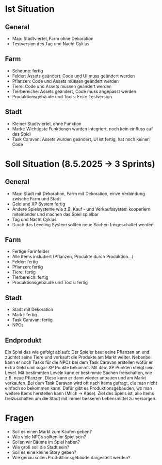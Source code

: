# Ist Situation

## General
- Map: Stadtviertel, Farm ohne Dekoration
- Testversion des Tag und Nacht Cyklus

## Farm
- Scheune: fertig
- Felder: Assets geändert. Code und UI muss geändert werden
- Pflanzen: Code und Assets müssen geändert werden
- Tiere: Code und Assets müssen geändert werden
- Tierbereiche: Assets geändert, Code muss angepasst werden
- Produktionsgebäude und Tools: Erste Testversion

## Stadt
- Kleiner Stadtviertel, ohne Funktion
- Markt: Wichtigste Funktionen wurden integriert, noch kein einfluss auf das Spiel
- Task Caravan: Assets wurden geändert, UI ist fertig, hat noch keinen Code


# Soll Situation (8.5.2025 -> 3 Sprints)

## General
- Map: Stadt mit Dekoration, Farm mit Dekoration, einve Verbindung zwische Farm und Stadt
- Geld und XP System fertig
- Andere Spielsysteme wie z.B. Kauf - und Verkaufssystem kooperiern miteinander und machen das Spiel spielbar
- Tag und Nacht Cyklus
- Durch das Leveling System sollten neue Sachen freigeschaltet werden

## Farm
- Fertige Farmfelder
- Alle Items inkludiert (Pflanzen, Produkte durch Produktion...)
- Felder: fertig
- Pflanzen: fertig
- Tiere: fertig
- Tierbereich: fertig
- Produktionsgebäude und Tools: fertig

## Stadt
- Stadt mit Dekoration
- Markt: fertig
- Task Caravan: fertig
- NPCs

## Endprodukt
Ein Spiel das wie gefolgt ablauft: Der Spieler baut seine Pflanzen an und züchtet seine Tiere und verkauft die Produkte am Markt weiter. Nebenbei kann er noch Tasks für die NPCs bei dem Task Caravan erstellen wofür er extra Geld und sogar XP Punkte bekommt. Mit dem XP Punkten steigt sein Level. Mit bestimmten Leveln kann er bestimmte Sachen freischalten, wie z.B. neue Pflanzen. Diese kann er dann wieder anbauen und am Markt verkaufen. Bei dem Task Caravan wird oft nach Items gefragt, die man nicht einfach so bekommen kann. Dafür gibt es Produktionsgebäuden, wo man weitere Items herstellen kann (Milch -> Käse). Ziel des Spiels ist, alle Items freizuschalten um die Stadt mit immer besseren Lebensmittel zu versorgen.


# Fragen

- Soll es einen Markt zum Kaufen geben?
- Wie viele NPCs sollten im Spiel sein?
- Sollen wir Bäume im Spiel haben?
- Wie groß soll die Stadt sein?
- Soll es eine kleine Story geben?
- Wie genau sollen Produktionsgebäude dargestellt werden?
